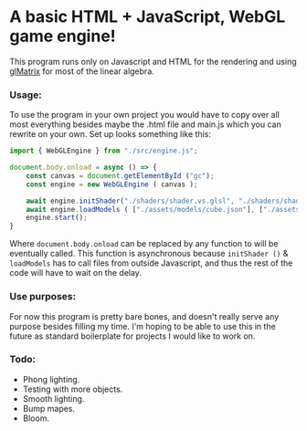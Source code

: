 # A basic HTML + JavaScript, WebGL game engine!
This program runs only on Javascript and HTML for the rendering and using [glMatrix](https://glmatrix.net/) for most of the linear algebra. 

### Usage:
To use the program in your own project you would have to copy over all most everything besides maybe the .html file and main.js which you can rewrite on your own.
Set up looks something like this:
```js
import { WebGLEngine } from "./src/engine.js";

document.body.onload = async () => {
    const canvas = document.getElementById ("gc");
    const engine = new WebGLEngine ( canvas );

    await engine.initShader("./shaders/shader.vs.glsl", "./shaders/shader.fs.glsl");
    await engine.loadModels ( ["./assets/models/cube.json"], ["./assets/textures/cube-texture.jpg"] );
    engine.start();
}
```
Where ```document.body.onload``` can be replaced by any function to will be eventually called. This function is asynchronous because ```initShader ()``` & ```loadModels``` has to call files from outside Javascript, and thus the rest of the code will have to wait on the delay.

### Use purposes:
For now this program is pretty bare bones, and doesn't really serve any purpose besides filling my time. I'm hoping to be able to use this in the future as standard boilerplate for projects I would like to work on.

### Todo:
- Phong lighting.
- Testing with more objects.
- Smooth lighting.
- Bump mapes.
- Bloom.